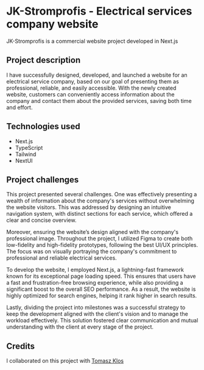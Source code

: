 # JK-Stromprofis - Electrical services company website

JK-Stromprofis is a commercial website project developed in Next.js


## Project description

I have successfully designed, developed, and launched a website for an electrical service company, based on our goal of presenting them as professional, reliable, and easily accessible. With the newly created website, customers can conveniently access information about the company and contact them about the provided services, saving both time and effort.


## Technologies used

- Next.js
- TypeScript
- Tailwind
- NextUI


## Project challenges

This project presented several challenges. One was effectively presenting a wealth of information about the company's services without overwhelming the website visitors. This was addressed by designing an intuitive navigation system, with distinct sections for each service, which offered a clear and concise overview.

Moreover, ensuring the website’s design aligned with the company's professional image. Throughout the project, I utilized Figma to create both low-fidelity and high-fidelity prototypes, following the best UI/UX principles. The focus was on visually portraying the company's commitment to professional and reliable electrical services.

To develop the website, I employed Next.js, a lightning-fast framework known for its exceptional page loading speed. This ensures that users have a fast and frustration-free browsing experience, while also providing a significant boost to the overall SEO performance. As a result, the website is highly optimized for search engines, helping it rank higher in search results.

Lastly, dividing the project into milestones was a successful strategy to keep the development aligned with the client's vision and to manage the workload effectively. This solution fostered clear communication and mutual understanding with the client at every stage of the project.


## Credits

I collaborated on this project with [Tomasz Klos](https://github.com/tomasz-klos)

